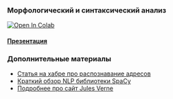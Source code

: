 ### Морфологический и синтаксический анализ

<a target="_blank" href="https://colab.research.google.com/github/knapweedss/TextMining_HSE/blob/main/autumn_2024/sem04/Sem4_TextMining.ipynb">
  <img src="https://colab.research.google.com/assets/colab-badge.svg" alt="Open In Colab"/>
</a>

#### [Презентация](https://docs.google.com/presentation/d/1DV-TfJfiaE4lCukHPEUM_nvyI9o-bR88NgViHJbyNo8/edit?usp=sharing)

### Дополнительные материалы
- [Статья на хабре про распознавание адресов](https://habr.com/ru/articles/667442/)
- [Краткий обзор NLP библиотеки SpaСy](https://habr.com/ru/articles/504680/)
- [Подробнее про сайт Jules Verne](https://habr.com/ru/companies/contentai/articles/305970/)
